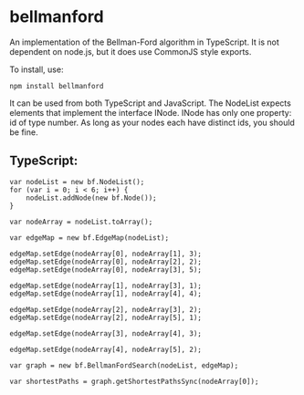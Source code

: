 bellmanford
===========

An implementation of the Bellman-Ford algorithm in TypeScript.
It is not dependent on node.js, but it does use CommonJS style
exports.

To install, use:
	
	npm install bellmanford

It can be used from both TypeScript and JavaScript. The NodeList
expects elements that implement the interface INode. INode has only
one property: id of type number. As long as your nodes each have
distinct ids, you should be fine.

TypeScript:
-----------

	var nodeList = new bf.NodeList();
    for (var i = 0; i < 6; i++) {
        nodeList.addNode(new bf.Node());
    }

    var nodeArray = nodeList.toArray();

    var edgeMap = new bf.EdgeMap(nodeList);

    edgeMap.setEdge(nodeArray[0], nodeArray[1], 3);
    edgeMap.setEdge(nodeArray[0], nodeArray[2], 2);
    edgeMap.setEdge(nodeArray[0], nodeArray[3], 5);
        
    edgeMap.setEdge(nodeArray[1], nodeArray[3], 1);
    edgeMap.setEdge(nodeArray[1], nodeArray[4], 4);

    edgeMap.setEdge(nodeArray[2], nodeArray[3], 2);
    edgeMap.setEdge(nodeArray[2], nodeArray[5], 1);

    edgeMap.setEdge(nodeArray[3], nodeArray[4], 3);
        
    edgeMap.setEdge(nodeArray[4], nodeArray[5], 2);

    var graph = new bf.BellmanFordSearch(nodeList, edgeMap);

	var shortestPaths = graph.getShortestPathsSync(nodeArray[0]);